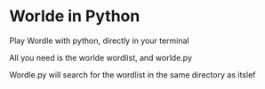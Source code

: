 # Worlde in Python
Play Wordle with python, directly in your terminal

All you need is the worlde wordlist, and worlde.py

Wordle.py will search for the wordlist in the same directory as itslef
